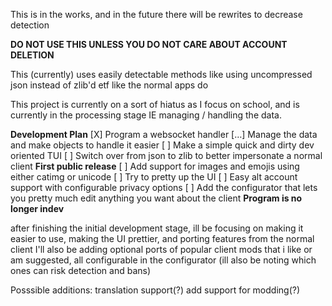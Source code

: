This is in the works, and in the future there will be rewrites to decrease detection

**DO NOT USE THIS UNLESS YOU DO NOT CARE ABOUT ACCOUNT DELETION**

This (currently) uses easily detectable methods like using uncompressed json instead of zlib'd etf like the normal apps do

This project is currently on a sort of hiatus as I focus on school, and is currently in the processing stage IE managing / handling the data.

**Development Plan**
[X] Program a websocket handler
[…] Manage the data and make objects to handle it easier
[ ] Make a simple quick and dirty dev oriented TUI
[ ] Switch over from json to zlib to better impersonate a normal client
**First public release** 
[ ] Add support for images and emojis using either catimg or unicode
[ ] Try to pretty up the UI
[ ] Easy alt account support with configurable privacy options
[ ] Add the configurator that lets you pretty much edit anything you want about the client
**Program is no longer indev**

after finishing the initial development stage, ill be focusing on making it easier to use, making the UI prettier, and porting features from the normal client
I'll also be adding optional ports of popular client mods that i like or am suggested, all configurable in the configurator
(ill also be noting which ones can risk detection and bans)



Posssible additions:
  translation support(?)
  add support for modding(?)
